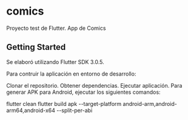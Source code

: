 # comics

Proyecto test de Flutter. App de Comics

## Getting Started

Se elaboró utilizando Flutter SDK 3.0.5.

Para contruir la aplicación en entorno de desarrollo:

Clonar el repositorio.
Obtener dependencias.
Ejecutar aplicación.
Para generar APK para Android, ejecutar los siguientes comandos:

flutter clean
flutter build apk --target-platform android-arm,android-arm64,android-x64 --split-per-abi